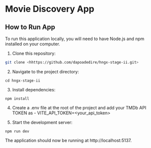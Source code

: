 # Movie Discovery App

## How to Run App

To run this application locally, you will need to have Node.js and npm installed on your computer.

1. Clone this repository:

```bash
git clone <hhttps://github.com/dapoadedire/hngx-stage-ii.git>
```

2. Navigate to the project directory: 

  ```
  cd hngx-stage-ii 
  ```

3. Install dependencies: 


```
npm install

```

4. Create a .env file at the root of the project and add your TMDb API TOKEN as - VITE_API_TOKEN=<your_api_token>


5. Start the development server: 

```
npm run dev
```

The application should now be running at http://localhost:5137.